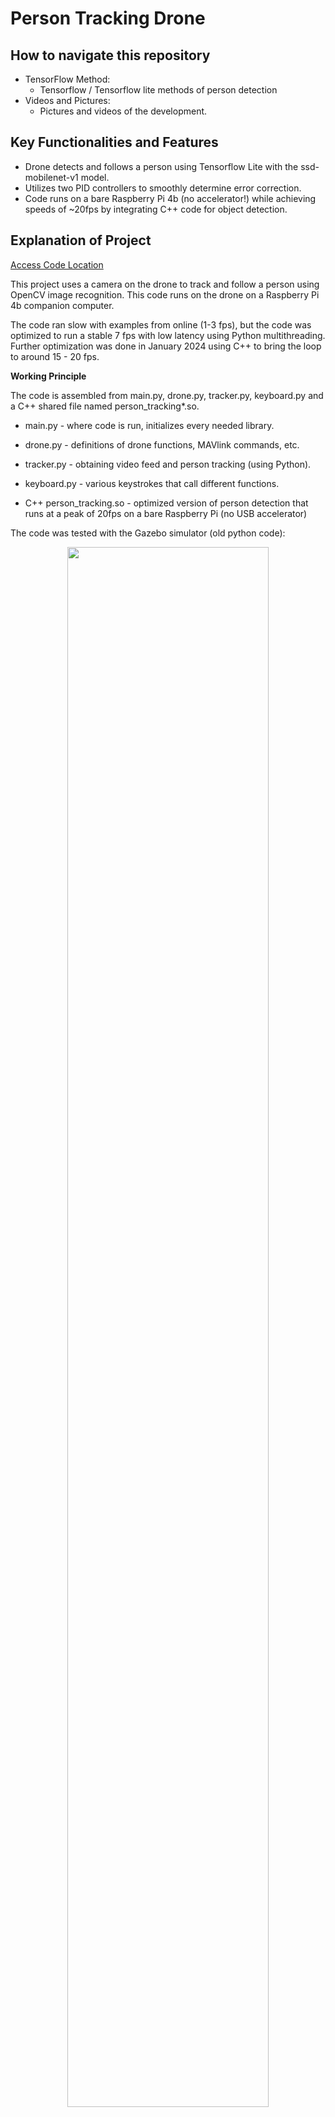 # Person Tracking Drone

## How to navigate this repository

- TensorFlow Method:
  - Tensorflow / Tensorflow lite methods of person detection
- Videos and Pictures:
  - Pictures and videos of the development.
 
## Key Functionalities and Features

* Drone detects and follows a person using Tensorflow Lite with the ssd-mobilenet-v1 model.
* Utilizes two PID controllers to smoothly determine error correction.
* Code runs on a bare Raspberry Pi 4b (no accelerator!) while achieving speeds of ~20fps by integrating C++ code for object detection.

## Explanation of Project

[Access Code Location](https://github.com/tommyzhng/person-tracking-drone/tree/master/tensorflowMethod)

This project uses a camera on the drone to track and follow a person using OpenCV image recognition.
This code runs on the drone on a Raspberry Pi 4b companion computer.

The code ran slow with examples from online (1-3 fps), but the code was optimized to run a stable 7 fps with low latency using Python multithreading. 
Further optimization was done in January 2024 using C++ to bring the loop to around 15 - 20 fps.

**Working Principle**

The code is assembled from main.py, drone.py, tracker.py, keyboard.py and a C++ shared file named person_tracking*.so.

* main.py - where code is run, initializes every needed library.
* drone.py - definitions of drone functions, MAVlink commands, etc.
* tracker.py - obtaining video feed and person tracking (using Python).
* keyboard.py - various keystrokes that call different functions.

* C++ person_tracking.so - optimized version of person detection that runs at a peak of 20fps on a bare Raspberry Pi (no USB accelerator)

The code was tested with the Gazebo simulator (old python code):

<p align="center">
  <img width="80%" height="80%" src="https://github.com/tommyzhng/drone/blob/master/Videos%20and%20Pictures/readme%20gifs/person%20tracking%20in%20gazebo.gif">
</p>

Direction / Yaw: 

The code returns the center of a person by taking the average of the X coordinates of the bounding boxes. Then it calculates the percentage of pixels that it is away from the center of the screen. This is passed to a PD controller and then to a drone function to turn the drone.

Forward / Backwards Movement: 

The code uses the bounding box height to determine how far a person is. It calculates a relative area using the Y distance of the bounding box. The Y axis was chosen over the X distance since the latter can be easily manipulated by spreading arms. This is passed to a P controller to determine the drone's movement.

**Person Tracking Demo:** 

[Full Video](https://github.com/tommyzhng/drone/blob/master/Videos%20and%20Pictures/7%20yaw%20tracking%20person.mp4)
(embed .gif takes some time to load)
<p align="center">
  <img src="https://github.com/tommyzhng/drone/blob/master/Videos%20and%20Pictures/readme%20gifs/person%20tracking%20demo.gif">
</p>

Logic Flowchart (outdated)
<p align="center">
  <img src="https://github.com/tommyzhng/drone/blob/master/Videos%20and%20Pictures/readme%20gifs/person%20tracking%20flowchart.png">
</p>
